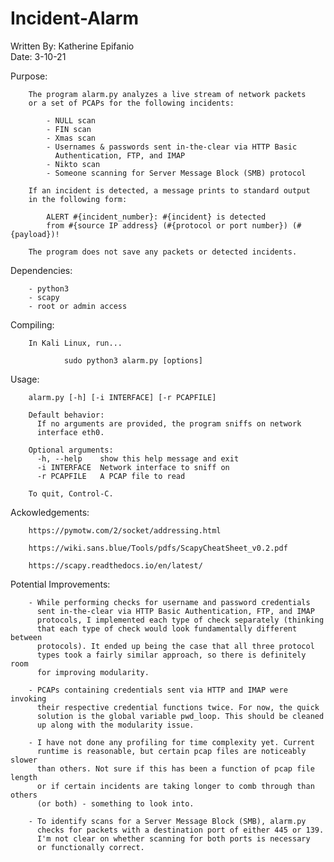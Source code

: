 # Incident-Alarm

Written By: Katherine Epifanio  
Date: 3-10-21

Purpose:

        The program alarm.py analyzes a live stream of network packets
        or a set of PCAPs for the following incidents:

            - NULL scan
            - FIN scan
            - Xmas scan
            - Usernames & passwords sent in-the-clear via HTTP Basic
              Authentication, FTP, and IMAP
            - Nikto scan
            - Someone scanning for Server Message Block (SMB) protocol

        If an incident is detected, a message prints to standard output
        in the following form:

            ALERT #{incident_number}: #{incident} is detected
            from #{source IP address} (#{protocol or port number}) (#{payload})!

        The program does not save any packets or detected incidents.


Dependencies:

        - python3
        - scapy
        - root or admin access


Compiling:

        In Kali Linux, run...    
                
                sudo python3 alarm.py [options]


Usage:

        alarm.py [-h] [-i INTERFACE] [-r PCAPFILE]

        Default behavior:
          If no arguments are provided, the program sniffs on network
          interface eth0.

        Optional arguments:
          -h, --help    show this help message and exit
          -i INTERFACE  Network interface to sniff on
          -r PCAPFILE   A PCAP file to read

        To quit, Control-C.


Ackowledgements:

        https://pymotw.com/2/socket/addressing.html

        https://wiki.sans.blue/Tools/pdfs/ScapyCheatSheet_v0.2.pdf

        https://scapy.readthedocs.io/en/latest/


Potential Improvements:

        - While performing checks for username and password credentials
          sent in-the-clear via HTTP Basic Authentication, FTP, and IMAP
          protocols, I implemented each type of check separately (thinking
          that each type of check would look fundamentally different between
          protocols). It ended up being the case that all three protocol
          types took a fairly similar approach, so there is definitely room
          for improving modularity.

        - PCAPs containing credentials sent via HTTP and IMAP were invoking
          their respective credential functions twice. For now, the quick
          solution is the global variable pwd_loop. This should be cleaned
          up along with the modularity issue.

        - I have not done any profiling for time complexity yet. Current
          runtime is reasonable, but certain pcap files are noticeably slower
          than others. Not sure if this has been a function of pcap file length
          or if certain incidents are taking longer to comb through than others
          (or both) - something to look into.

        - To identify scans for a Server Message Block (SMB), alarm.py
          checks for packets with a destination port of either 445 or 139.
          I'm not clear on whether scanning for both ports is necessary
          or functionally correct.
